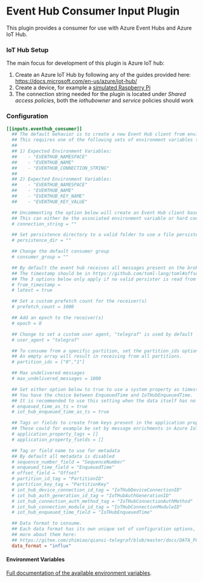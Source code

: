 # Event Hub Consumer Input Plugin

This plugin provides a consumer for use with Azure Event Hubs and Azure IoT Hub.

### IoT Hub Setup

The main focus for development of this plugin is Azure IoT hub:

1. Create an Azure IoT Hub by following any of the guides provided here: https://docs.microsoft.com/en-us/azure/iot-hub/
2. Create a device, for example a [simulated Raspberry Pi](https://docs.microsoft.com/en-us/azure/iot-hub/iot-hub-raspberry-pi-web-simulator-get-started)
3. The connection string needed for the plugin is located under *Shared access policies*, both the *iothubowner* and *service* policies should work

### Configuration

```toml
[[inputs.eventhub_consumer]]
  ## The default behavior is to create a new Event Hub client from environment variables.
  ## This requires one of the following sets of environment variables to be set:
  ##
  ## 1) Expected Environment Variables:
  ##    - "EVENTHUB_NAMESPACE"
  ##    - "EVENTHUB_NAME"
  ##    - "EVENTHUB_CONNECTION_STRING"
  ##
  ## 2) Expected Environment Variables:
  ##    - "EVENTHUB_NAMESPACE"
  ##    - "EVENTHUB_NAME"
  ##    - "EVENTHUB_KEY_NAME"
  ##    - "EVENTHUB_KEY_VALUE"

  ## Uncommenting the option below will create an Event Hub client based solely on the connection string.
  ## This can either be the associated environment variable or hard coded directly.
  # connection_string = ""

  ## Set persistence directory to a valid folder to use a file persister instead of an in-memory persister
  # persistence_dir = ""

  ## Change the default consumer group
  # consumer_group = ""

  ## By default the event hub receives all messages present on the broker, alternative modes can be set below.
  ## The timestamp should be in https://github.com/toml-lang/toml#offset-date-time format (RFC 3339).
  ## The 3 options below only apply if no valid persister is read from memory or file (e.g. first run).
  # from_timestamp =
  # latest = true

  ## Set a custom prefetch count for the receiver(s)
  # prefetch_count = 1000

  ## Add an epoch to the receiver(s)
  # epoch = 0

  ## Change to set a custom user agent, "telegraf" is used by default
  # user_agent = "telegraf"

  ## To consume from a specific partition, set the partition_ids option.
  ## An empty array will result in receiving from all partitions.
  # partition_ids = ["0","1"]

  ## Max undelivered messages
  # max_undelivered_messages = 1000

  ## Set either option below to true to use a system property as timestamp.
  ## You have the choice between EnqueuedTime and IoTHubEnqueuedTime.
  ## It is recommended to use this setting when the data itself has no timestamp.
  # enqueued_time_as_ts = true
  # iot_hub_enqueued_time_as_ts = true

  ## Tags or fields to create from keys present in the application property bag.
  ## These could for example be set by message enrichments in Azure IoT Hub.
  # application_property_tags = []
  # application_property_fields = []

  ## Tag or field name to use for metadata
  ## By default all metadata is disabled
  # sequence_number_field = "SequenceNumber"
  # enqueued_time_field = "EnqueuedTime"
  # offset_field = "Offset"
  # partition_id_tag = "PartitionID"
  # partition_key_tag = "PartitionKey"
  # iot_hub_device_connection_id_tag = "IoTHubDeviceConnectionID"
  # iot_hub_auth_generation_id_tag = "IoTHubAuthGenerationID"
  # iot_hub_connection_auth_method_tag = "IoTHubConnectionAuthMethod"
  # iot_hub_connection_module_id_tag = "IoTHubConnectionModuleID"
  # iot_hub_enqueued_time_field = "IoTHubEnqueuedTime"

  ## Data format to consume.
  ## Each data format has its own unique set of configuration options, read
  ## more about them here:
  ## https://gitee.com/zhimiao/qiansi-telegraf/blob/master/docs/DATA_FORMATS_INPUT.md
  data_format = "influx"
```

#### Environment Variables

[Full documentation of the available environment variables][envvar].

[envvar]: https://github.com/Azure/azure-event-hubs-go#environment-variables
